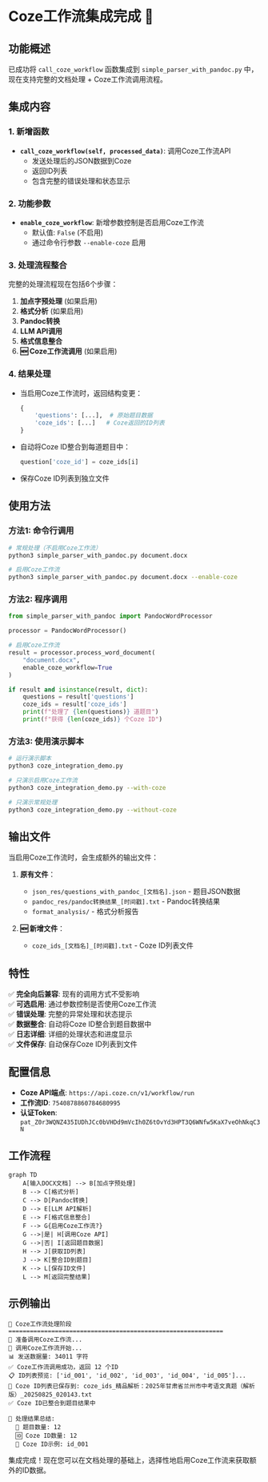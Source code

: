 # Coze工作流集成完成 🎉

## 功能概述

已成功将 `call_coze_workflow` 函数集成到 `simple_parser_with_pandoc.py` 中，现在支持完整的文档处理 + Coze工作流调用流程。

## 集成内容

### 1. 新增函数
- **`call_coze_workflow(self, processed_data)`**: 调用Coze工作流API
  - 发送处理后的JSON数据到Coze
  - 返回ID列表
  - 包含完整的错误处理和状态显示

### 2. 功能参数
- **`enable_coze_workflow`**: 新增参数控制是否启用Coze工作流
  - 默认值: `False` (不启用)
  - 通过命令行参数 `--enable-coze` 启用

### 3. 处理流程整合
完整的处理流程现在包括6个步骤：

1. **加点字预处理** (如果启用)
2. **格式分析** (如果启用)  
3. **Pandoc转换**
4. **LLM API调用**
5. **格式信息整合**
6. **🆕 Coze工作流调用** (如果启用)

### 4. 结果处理
- 当启用Coze工作流时，返回结构变更：
  ```python
  {
      'questions': [...],  # 原始题目数据
      'coze_ids': [...]   # Coze返回的ID列表
  }
  ```
- 自动将Coze ID整合到每道题目中：
  ```python
  question['coze_id'] = coze_ids[i]
  ```
- 保存Coze ID列表到独立文件

## 使用方法

### 方法1: 命令行调用

```bash
# 常规处理（不启用Coze工作流）
python3 simple_parser_with_pandoc.py document.docx

# 启用Coze工作流
python3 simple_parser_with_pandoc.py document.docx --enable-coze
```

### 方法2: 程序调用

```python
from simple_parser_with_pandoc import PandocWordProcessor

processor = PandocWordProcessor()

# 启用Coze工作流
result = processor.process_word_document(
    "document.docx",
    enable_coze_workflow=True
)

if result and isinstance(result, dict):
    questions = result['questions']
    coze_ids = result['coze_ids']
    print(f"处理了 {len(questions)} 道题目")
    print(f"获得 {len(coze_ids)} 个Coze ID")
```

### 方法3: 使用演示脚本

```bash
# 运行演示脚本
python3 coze_integration_demo.py

# 只演示启用Coze工作流
python3 coze_integration_demo.py --with-coze

# 只演示常规处理
python3 coze_integration_demo.py --without-coze
```

## 输出文件

当启用Coze工作流时，会生成额外的输出文件：

1. **原有文件**：
   - `json_res/questions_with_pandoc_[文档名].json` - 题目JSON数据
   - `pandoc_res/pandoc转换结果_[时间戳].txt` - Pandoc转换结果
   - `format_analysis/` - 格式分析报告

2. **🆕 新增文件**：
   - `coze_ids_[文档名]_[时间戳].txt` - Coze ID列表文件

## 特性

✅ **完全向后兼容**: 现有的调用方式不受影响  
✅ **可选启用**: 通过参数控制是否使用Coze工作流  
✅ **错误处理**: 完整的异常处理和状态提示  
✅ **数据整合**: 自动将Coze ID整合到题目数据中  
✅ **日志详细**: 详细的处理状态和进度显示  
✅ **文件保存**: 自动保存Coze ID列表到文件  

## 配置信息

- **Coze API端点**: `https://api.coze.cn/v1/workflow/run`
- **工作流ID**: `7540878860784680995`
- **认证Token**: `pat_Z0r3WQNZ435IUDhJCc0bVHDd9mVcIh0Z6tOvYd3HPT3Q6WNfw5KaX7veOhNkqC3N`

## 工作流程

```mermaid
graph TD
    A[输入DOCX文档] --> B[加点字预处理]
    B --> C[格式分析]
    C --> D[Pandoc转换]
    D --> E[LLM API解析]
    E --> F[格式信息整合]
    F --> G{启用Coze工作流?}
    G -->|是| H[调用Coze API]
    G -->|否| I[返回题目数据]
    H --> J[获取ID列表]
    J --> K[整合ID到题目]
    K --> L[保存ID文件]
    L --> M[返回完整结果]
```

## 示例输出

```
🔗 Coze工作流处理阶段
============================================================
🔗 准备调用Coze工作流...
🚀 调用Coze工作流开始...
📊 发送数据量: 34011 字符
✅ Coze工作流调用成功，返回 12 个ID
📋 ID列表预览: ['id_001', 'id_002', 'id_003', 'id_004', 'id_005']...
📁 Coze ID列表已保存到: coze_ids_精品解析：2025年甘肃省兰州市中考语文真题（解析版）_20250825_020143.txt
✅ Coze ID已整合到题目结果中

🎯 处理结果总结:
  📝 题目数量: 12
  🆔 Coze ID数量: 12
  🔗 Coze ID示例: id_001
```

集成完成！现在您可以在文档处理的基础上，选择性地启用Coze工作流来获取额外的ID数据。
